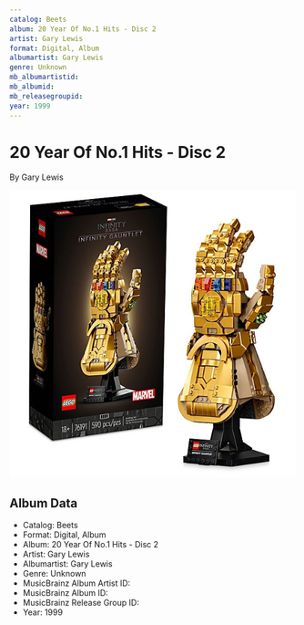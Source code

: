 ```yaml
---
catalog: Beets
album: 20 Year Of No.1 Hits - Disc 2
artist: Gary Lewis
format: Digital, Album
albumartist: Gary Lewis
genre: Unknown
mb_albumartistid: 
mb_albumid: 
mb_releasegroupid: 
year: 1999
---
```


# 20 Year Of No.1 Hits - Disc 2

By Gary Lewis

![](../../assets/beetscovers/Gary_Lewis-20_Year_Of_No1_Hits_-_Disc_2.jpg)

## Album Data

- Catalog: Beets
- Format: Digital, Album
- Album: 20 Year Of No.1 Hits - Disc 2
- Artist: Gary Lewis
- Albumartist: Gary Lewis
- Genre: Unknown
- MusicBrainz Album Artist ID: 
- MusicBrainz Album ID: 
- MusicBrainz Release Group ID: 
- Year: 1999

